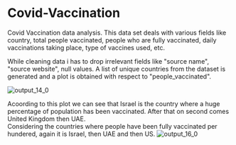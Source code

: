 # Covid-Vaccination
Covid Vaccination data analysis. This data set deals with various fields like country, total people vaccinated, people who are fully vaccinated, daily vaccinations taking place, type of vaccines used, etc.

While cleaning data i has to drop irrelevant fields like "source name", "source website", null values. A list of unique countries from the dataset is generated and a plot is obtained with respect to "people_vaccinated". 

![output_14_0](https://user-images.githubusercontent.com/60546284/107031400-09b6ac80-67aa-11eb-9a12-202e0744ee0c.png)

Acoording to this plot we can see that Israel is the country where a huge percentage of population has been vaccinated. After that on second comes United Kingdom then UAE.  
Considering the countries where people have been fully vaccinated per hundered, again it is Israel, then UAE and then US. 
![output_16_0](https://user-images.githubusercontent.com/60546284/107031883-d294cb00-67aa-11eb-8796-b8d1501316f6.png)


